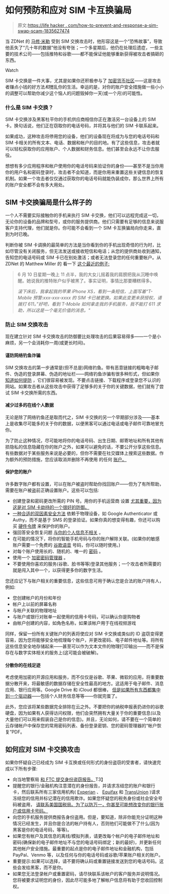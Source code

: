# 如何预防和应对 SIM 卡互换骗局

> 原文:[https://life hacker . com/how-to-prevent-and-response-a-sim-swap-scam-1835627474](https://lifehacker.com/how-to-prevent-and-respond-to-a-sim-swap-scam-1835627474)

当 ZDNet 的 [马修·米勒](https://www.zdnet.com/article/sim-swap-horror-story-ive-lost-decades-of-data-and-google-wont-lift-a-finger/) 受到 SIM 交换攻击时，他形容这是一个“恐怖故事”，导致他丢失了“几十年的数据”他没有夸张；一个多星期后，他仍在处理后遗症，一些主要的技术公司——包括推特和谷歌——都不能保证他能够重新获得被攻击者搞砸的东西。

Watch

SIM 卡交换是一件大事，尤其是如果你还积极参与了 [加密货币社区](https://www.zdnet.com/article/wave-of-sim-swapping-attacks-hit-us-cryptocurrency-users/)——这是攻击者赚点小钱的好方法*和*搅乱你的生活。幸运的是，对你的账户安全措施做一些小小的调整可以帮助你减少这个恼人的问题毁掉你一天(或一个月)的可能性。

### 什么是 SIM 卡交换？

SIM 卡交换涉及黑客杜平你的手机供应商相信你正在激活另一台设备上的 SIM 卡。换句话说，他们正在窃取你的电话号码，并将其与他们的 SIM 卡联系起来。

如果成功，这种攻击将停用您的设备，他们的设备现在将成为与您的电话号码和 SIM 卡相关的所有文本、电话、数据和帐户的目的地。有了这些信息，攻击者就可以轻松获取你的应用账户、个人数据和财务信息。他们甚至会永远不让你去服役。

想想有多少应用程序和帐户使用你的电话号码来验证你的身份——甚至不是当你用你的用户名和密码登录时，攻击者不会知道，而是你用来重置这些关键信息的恢复机制。如果一个攻击者仅仅通过获取你的电话号码就能伪装成你，那么世界上所有的账户安全都不会有多大用处。

## SIM 卡交换骗局是什么样子的

一个人不需要实际接触你的手机来执行 SIM 卡交换，他们可以远程完成这一切，无论你的设备的品牌和型号，或你的服务提供商。他们只需要有足够的信息来说服客户支持代理，他们就是你。你可能不会看到一个 SIM 卡互换骗局向你走来，直到为时已晚。

判断你被 SIM 卡调换的最简单的方法是当你看到你的手机出现奇怪的行为时，比如尽管没有关闭服务，但无法发送或接收短信和电话；从您的提供商处收到通知，告知您的电话号码或 SIM 卡已在别处激活；或者无法登录您的任何重要帐户。从 ZDNet 的 Matthew Miller 的 看一下 [这个最近的例子:](https://www.zdnet.com/article/sim-swap-horror-story-ive-lost-decades-of-data-and-google-wont-lift-a-finger/)

> 6 月 10 日星期一晚上 11 点半，我的大女儿摇着我的肩膀把我从沉睡中唤醒。她说我的推特账户似乎被黑了。事实证明，事情比那要糟糕得多。
> 
> *滚下床后，我拿起我的苹果 iPhone XS，看到一条短信，上面写着“T-Mobile 预警:xxx-xxx-xxxx 的 SIM 卡已被更换。如果此变更未获授权，请拨打 611。”好吧，看到 T-Mobile 如何拿走我的手机服务，我不能打 611 求助，所以这是一个毫无价值的消息。"*

### 防止 SIM 交换攻击

现在建立针对 SIM 卡交换攻击的防御要比处理攻击的后果容易得多——一个是小麻烦，另一个会消耗你一周(或更长时间)。

#### 谨防网络钓鱼诈骗

SIM 交换攻击的第一步通常是(但不总是)网络钓鱼。带有恶意链接的粗略电子邮件、伪造的登录屏幕、伪造的地址栏——网络钓鱼诈骗有很多种形式，但如果你 [知道如何提防](https://lifehacker.com/this-infographic-shows-the-common-ways-scammers-try-to-1787443763) ，它们很容易被发现。不要点击链接、下载程序或登录您不认识的网站。如果攻击者从这些攻击中获得了足够多的关于你的关键数据，他们就有了尝试 SIM 卡交换所需的东西。

#### **减少过多的在线个人数据**

无论是除了网络钓鱼还是取而代之，SIM 卡交换的另一个早期部分涉及——基本上是收集尽可能多的关于你的数据，以便黑客可以通过电话或电子邮件可靠地冒充你。

为了防止这种情况，尽可能地将你的电话号码、出生日期、邮寄地址和所有其他有损隐私的信息隐藏在你的账户之外，如果可以避免的话，不要公开分享这些信息。有些数据对于某些服务来说是必要的，但你不需要在社交媒体上搜索这些数据。作为额外的预防措施，您应该取消并删除不再使用 的任何 [账户。](https://lifehacker.com/how-to-find-and-delete-your-old-email-addresses-1835332266)

#### **保护您的账户**

许多数字账户都有设置，可以在账户被盗时帮助你找回账户——但为了有所帮助，需要在账户被盗前正确设置账户。这些可以包括:

*   创建登录和密码更改所需的 PIN 号。用你的手机运营商 设置 [尤其重要，因为这是对 SIM 卡劫持的一个很好的防御。](https://www.wired.com/story/sim-swap-attack-defend-phone/)
*   [一种合适的双因素安全方法](https://www.ftc.gov/news-events/blogs/techftc/2016/06/your-mobile-phone-account-could-be-hijacked-identity-thief) 依赖于物理设备，如 Google Authenticator 或 Authy，而不是基于 SMS 的登录验证。如果你真的想变得有趣，你还可以购买 [硬件令牌](https://lifehacker.com/secure-your-accounts-and-passwords-with-a-hardware-toke-1830063430) 来保护你的账户。
*   强回答安全恢复问题 [与你的个人信息不相关](https://lifehacker.com/use-your-password-manager-for-security-answers-too-1829498257) 。
*   在可能的情况下，将你的智能手机号码与你的账户解除关联。(如果你的敏感账户需要一个免费的 [谷歌语音](https://voice.google.com/u/0/) 号码，你可以随时使用。)
*   对每个账户使用长的、随机的、唯一的 [密码](https://lifehacker.com/how-to-create-secure-passwords-that-arent-impossible-to-1825048324) 。
*   使用一个 [加密密码管理器](https://lifehacker.com/the-five-best-password-managers-5529133) 。
*   不要使用你喜欢的服务(谷歌、脸书等等)登录其他服务；一个攻击者所需要的就是闯入其中一个，以获得更多你的数字生活。

您还应记下与账户相关的重要信息，这些信息可用于确认您是合法的账户持有人，例如:

*   您创建帐户的月份和年份
*   帐户上以前的屏幕名称
*   与帐户关联的物理地址
*   与账户或银行对账单一起使用的信用卡号码，可以确认你是购物者
*   由帐户创建的内容，如角色名称，如果该帐户用于在线视频游戏

同样，保留一份所有关键账户的列表将使应对 SIM 卡交换或类似的 ID 盗窃变得更容易，因为您将能够安全地梳理每个账户，并更改密码、电子邮件地址等。将所有这些信息安全地存储起来——甚至可以作为文本文件的物理打印输出——而不是保存在与数字实体相关的服务上(这可能会被破解)。

#### 分散你的在线足迹

考虑使用加密的开源应用和服务，而不仅仅是谷歌、苹果、微软的应用，将重要数据分散开来，将最敏感的数据存储在安全性最高的地方。这适用于电子邮件、消息应用、银行应用等。Google Drive 和 iCloud 都很棒， [但是如果所有东西都集中到一个驱动器](https://lifehacker.com/the-comprehensive-guide-to-quitting-google-1830001964)——包括个人财务信息等等——你就完蛋了。

此外，您应该将某些数据完全排除在云之外。不要把你的纳税申报表扔进你的谷歌硬盘，因为如果有人获得访问权限，他们会突然拥有大量关于你的重要信息(以及大量他们可以用来假装自己是你的信息)。并且，无论如何，请不要在一个简单的云存储帐户中保存您的常用密码列表、备份登录密钥、您的密码管理器的“帐户恢复”PDF。

## 如何应对 SIM 卡交换攻击

如果你怀疑自己已经成为 SIM 卡互换或任何形式的身份盗窃的受害者，请快速完成以下所有步骤:

*   向当地警察局 [和 FTC 提交身份盗窃报告。](https://www.ftc.gov/news-events/blogs/techftc/2016/06/your-mobile-phone-account-could-be-hijacked-identity-thief)T3】
*   提醒您的银行/金融机构注意潜在的身份报告，并请求冻结您的账户和银行卡，然后联系所有三家信用机构( [Experian](https://www.experian.com/freeze/center.html) 、 [Equifax](https://www.equifax.com/personal/credit-report-services/) 和 [TransUnion](https://www.transunion.com/credit-freeze) )请求冻结您的信用并标记潜在的信用欺诈。如果您怀疑您的税务身份或社会安全号码被盗用， [请联系美国国税局。为了以防万一，你甚至可能想改变你的银行账户或信用卡号码。](https://www.irs.gov/identity-theft-fraud-scams)
*   向您的手机服务提供商报告身份盗用。但是，要知道，除非你能充分证明这种情况已经发生，并且你是合法的帐户持有人，否则他们可能做不了什么(因为黑客是你的电话号码，等等)。
*   如果您有帐户及其信息的离线/模拟列表，请更改每个帐户的电子邮件地址和密码(确保新的电子邮件地址不与您的电话号码绑定；新的最好)，并更新任何其他帐户安全措施。最重要的起点是你的电子邮件地址和金融机构，包括 PayPal、Venmo 等，以及任何与你的电话号码或谷歌/苹果账户相关的账户。
*   重要提示:如果可以选择，请不要将确认码或重置链接发送到您的电话号码。这些会发给黑客，而不是你。
*   如果您无法登录帐户或重置密码，请尽快联系该帐户的客户服务并说明情况。您将被要求证明您的身份，因此尽可能多地了解帐户信息将有助于您收回控制权。